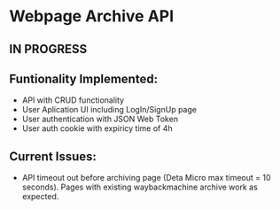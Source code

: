 # Webpage Archive API

## <strong>IN PROGRESS</strong>

## Funtionality Implemented:

* API with CRUD functionality
* User Aplication UI including LogIn/SignUp page
* User authentication with JSON Web Token
* User auth cookie with expiricy time of 4h

## Current Issues:

* API timeout out before archiving page (Deta Micro max timeout = 10 seconds). Pages with existing waybackmachine archive work as expected.